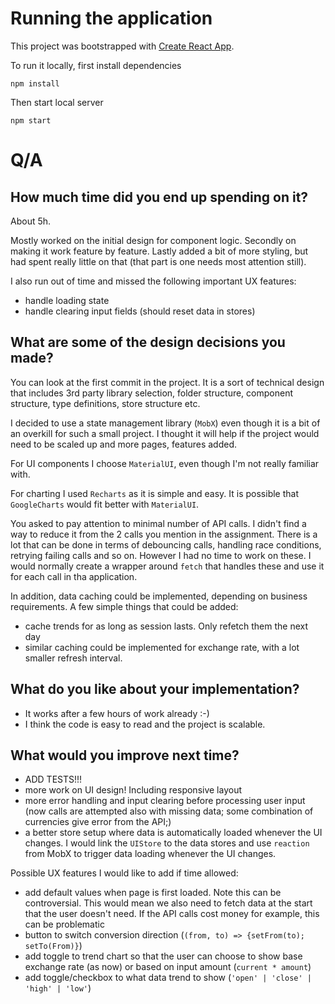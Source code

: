 # Running the application

This project was bootstrapped with [Create React App](https://github.com/facebook/create-react-app).

To run it locally, first install dependencies

`npm install`

Then start local server

`npm start`

# Q/A

## How much time did you end up spending on it?

About 5h.

Mostly worked on the initial design for component logic. Secondly on making it work feature by feature. Lastly added a bit of more styling, but had spent really little on that (that part is one needs most attention still).

I also run out of time and missed the following important UX features:

-   handle loading state
-   handle clearing input fields (should reset data in stores)

## What are some of the design decisions you made?

You can look at the first commit in the project. It is a sort of technical design that includes 3rd party library selection, folder structure, component structure, type definitions, store structure etc.

I decided to use a state management library (`MobX`) even though it is a bit of an overkill for such a small project. I thought it will help if the project would need to be scaled up and more pages, features added.

For UI components I choose `MaterialUI`, even though I'm not really familiar with.

For charting I used `Recharts` as it is simple and easy. It is possible that `GoogleCharts` would fit better with `MaterialUI`.

You asked to pay attention to minimal number of API calls. I didn't find a way to reduce it from the 2 calls you mention in the assignment. There is a lot that can be done in terms of debouncing calls, handling race conditions, retrying failing calls and so on. However I had no time to work on these. I would normally create a wrapper around `fetch` that handles these and use it for each call in tha application.

In addition, data caching could be implemented, depending on business requirements. A few simple things that could be added:

-   cache trends for as long as session lasts. Only refetch them the next day
-   similar caching could be implemented for exchange rate, with a lot smaller refresh interval.

## What do you like about your implementation?

-   It works after a few hours of work already :-)
-   I think the code is easy to read and the project is scalable.

## What would you improve next time?

-   ADD TESTS!!!
-   more work on UI design! Including responsive layout
-   more error handling and input clearing before processing user input (now calls are attempted also with missing data; some combination of currencies give error from the API;)
-   a better store setup where data is automatically loaded whenever the UI changes. I would link the `UIStore` to the data stores and use `reaction` from MobX to trigger data loading whenever the UI changes.

Possible UX features I would like to add if time allowed:

-   add default values when page is first loaded. Note this can be controversial. This would mean we also need to fetch data at the start that the user doesn't need. If the API calls cost money for example, this can be problematic
-   button to switch conversion direction (`(from, to) => {setFrom(to); setTo(From)}`)
-   add toggle to trend chart so that the user can choose to show base exchange rate (as now) or based on input amount (`current * amount`)
-   add toggle/checkbox to what data trend to show (`'open' | 'close' | 'high' | 'low'`)
